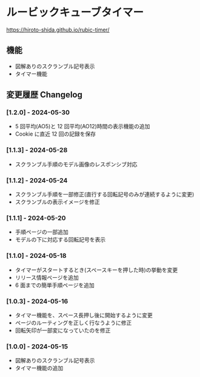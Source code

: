 # ルービックキューブタイマー

https://hiroto-shida.github.io/rubic-timer/

## 機能

- 図解ありのスクランブル記号表示
- タイマー機能

## 変更履歴 Changelog

### [1.2.0] - 2024-05-30

- 5 回平均(AO5)と 12 回平均(AO12)時間の表示機能の追加
- Cookie に直近 12 回の記録を保存

### [1.1.3] - 2024-05-28

- スクランブル手順のモデル画像のレスポンシブ対応

### [1.1.2] - 2024-05-24

- スクランブル手順を一部修正(直行する回転記号のみが連続するように変更)
- スクランブルの表示イメージを修正

### [1.1.1] - 2024-05-20

- 手順ページの一部追加
- モデルの下に対応する回転記号を表示

### [1.1.0] - 2024-05-18

- タイマーがスタートするとき(スペースキーを押した時)の挙動を変更
- リリース情報ページを追加
- 6 面までの簡単手順ページを追加

### [1.0.3] - 2024-05-16

- タイマー機能を、スペース長押し後に開始するように変更
- ページのルーティングを正しく行なうように修正
- 回転矢印が一部変になっていたのを修正

### [1.0.0] - 2024-05-15

- 図解ありのスクランブル記号表示
- タイマー機能の追加
